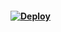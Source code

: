 #### [![Deploy](https://www.herokucdn.com/deploy/button.svg)](https://heroku.com/deploy?template=https://github.com/IndomieGorengSatu/ubot)
